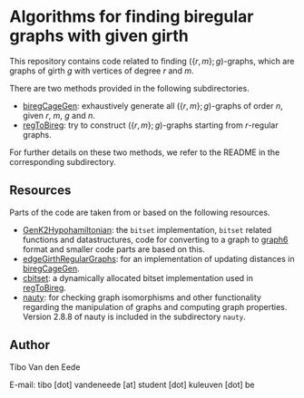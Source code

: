 # Algorithms for finding biregular graphs with given girth

This repository contains code related to finding $(\{r,m\};g)$-graphs, which are graphs of girth $g$ with vertices of degree $r$ and $m$.

There are two methods provided in the following subdirectories.

 - [biregCageGen](biregCageGen/): exhaustively generate all $(\{r,m\};g)$-graphs of order $n$, given $r$, $m$, $g$ and $n$.
 - [regToBireg](regToBireg/): try to construct $(\{r,m\};g)$-graphs starting from $r$-regular graphs.

For further details on these two methods, we refer to the README in the corresponding subdirectory.


## Resources

Parts of the code are taken from or based on the following resources.
 - [GenK2Hypohamiltonian](https://github.com/JarneRenders/GenK2Hypohamiltonian): the $\texttt{bitset}$ implementation, $\texttt{bitset}$ related functions and datastructures, code for converting to a graph to [graph6](http://users.cecs.anu.edu.au/~bdm/data/formats.txt) format and smaller code parts are based on this.
 - [edgeGirthRegularGraphs](https://github.com/JorikJooken/edgeGirthRegularGraphs): for an implementation of updating distances in [biregCageGen](biregCageGen/).
 - [cbitset](https://github.com/lemire/cbitset/tree/master): a dynamically allocated bitset implementation used in [regToBireg](regToBireg/).
 - [nauty](https://pallini.di.uniroma1.it/): for checking graph isomorphisms and other functionality regarding the manipulation of graphs and computing graph properties. Version 2.8.8 of nauty is included in the subdirectory `nauty`.

## Author

Tibo Van den Eede

E-mail: tibo [dot] vandeneede [at] student [dot] kuleuven [dot] be
